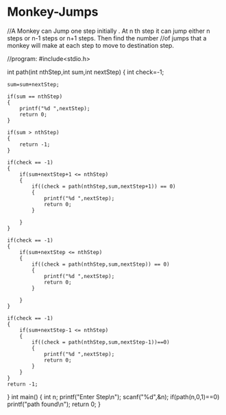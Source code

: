 # Monkey-Jumps
//A Monkey can Jump one step initially . At n th step it can jump either n steps or n-1 steps or n+1 steps. Then find the number //of jumps that a monkey will make at each step to move to destination step.



//program:
#include<stdio.h>

int path(int nthStep,int sum,int nextStep)
{
	int check=-1;

	sum=sum+nextStep;

	if(sum == nthStep)
	{
		printf("%d ",nextStep);
		return 0;
	}

	if(sum > nthStep)
	{
		return -1;
	}

	if(check == -1)
	{
		if(sum+nextStep+1 <= nthStep)
		{
			if((check = path(nthStep,sum,nextStep+1)) == 0)
			{
				printf("%d ",nextStep);
				return 0;
			}
	
		}
	}

	if(check == -1)
	{
		if(sum+nextStep <= nthStep)
		{
			if((check = path(nthStep,sum,nextStep)) == 0)
			{
				printf("%d ",nextStep);
				return 0;
			}
	
		} 
	}

	if(check == -1)
	{
		if(sum+nextStep-1 <= nthStep)
		{
			if((check = path(nthStep,sum,nextStep-1))==0)
			{
				printf("%d ",nextStep);
				return 0;
			}
		}	
	}
	return -1;

}
int main()
{
	int n;
	printf("Enter Step\n");
	scanf("%d",&n);
	if(path(n,0,1)==0)
		printf("path found\n");
	return 0;
}
